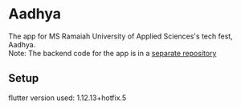 # Aadhya
The app for MS Ramaiah University of Applied Sciences's tech fest, Aadhya.<br>Note: The backend code for the app is in a [separate repository](https://github.com/cynergy-ruas/dwimay_backend)

## Setup
flutter version used: 1.12.13+hotfix.5
